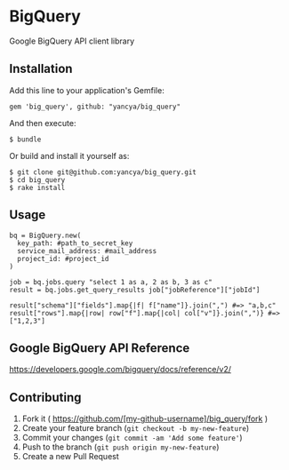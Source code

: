 # BigQuery

Google BigQuery API client library

## Installation

Add this line to your application's Gemfile:

    gem 'big_query', github: "yancya/big_query"

And then execute:

    $ bundle

Or build and install it yourself as:

    $ git clone git@github.com:yancya/big_query.git
    $ cd big_query
    $ rake install

## Usage

```
bq = BigQuery.new(
  key_path: #path_to_secret_key
  service_mail_address: #mail_address
  project_id: #project_id
)

job = bq.jobs.query "select 1 as a, 2 as b, 3 as c"
result = bq.jobs.get_query_results job["jobReference"]["jobId"]

result["schema"]["fields"].map{|f| f["name"]}.join(",") #=> "a,b,c"
result["rows"].map{|row| row["f"].map{|col| col["v"]}.join(",")} #=> ["1,2,3"]
```

## Google BigQuery API Reference

https://developers.google.com/bigquery/docs/reference/v2/

## Contributing

1. Fork it ( https://github.com/[my-github-username]/big_query/fork )
2. Create your feature branch (`git checkout -b my-new-feature`)
3. Commit your changes (`git commit -am 'Add some feature'`)
4. Push to the branch (`git push origin my-new-feature`)
5. Create a new Pull Request
